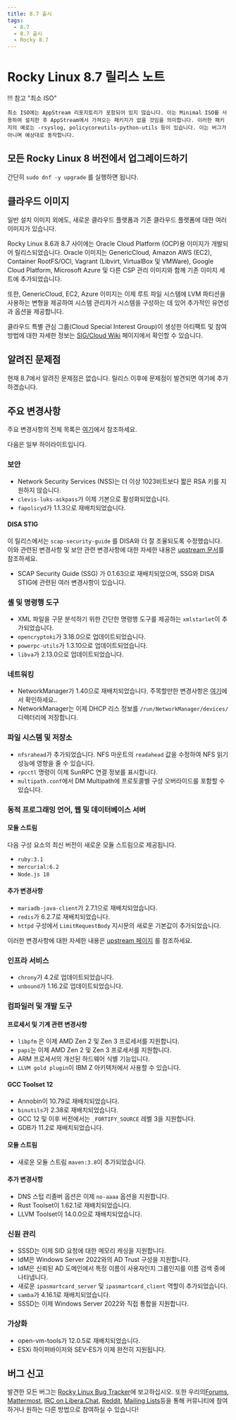 ```yaml
---
title: 8.7 출시
tags:
  - 8.7
  - 8.7 출시
  - Rocky 8.7
---
```


# Rocky Linux 8.7 릴리스 노트

!!! 참고 "최소 ISO"

    최소 ISO에는 AppStream 리포지토리가 포함되어 있지 않습니다. 이는 Minimal ISO를 사용하여 설치한 후 AppStream에서 가져오는 패키지가 없을 것임을 의미합니다. 이러한 패키지의 예로는 -rsyslog, policycoreutils-python-utils 등이 있습니다. 이는 버그가 아니며 예상대로 동작합니다.

## 모든 Rocky Linux 8 버전에서 업그레이드하기

간단히 `sudo dnf -y upgrade` 를 실행하면 됩니다.

## 클라우드 이미지

일반 설치 이미지 외에도, 새로운 클라우드 플랫폼과 기존 클라우드 플랫폼에 대한 여러 이미지가 있습니다.

Rocky Linux 8.6과 8.7 사이에는 Oracle Cloud Platform (OCP)용 이미지가 개발되어 릴리스되었습니다. Oracle 이미지는 GenericCloud, Amazon AWS (EC2), Container RootFS/OCI, Vagrant (Libvirt, VirtualBox 및 VMWare), Google Cloud Platform, Microsoft Azure 및 다른 CSP 관리 이미지와 함께 기존 이미지 세트에 추가되었습니다.

또한, GenericCloud, EC2, Azure 이미지는 이제 루트 파일 시스템에 LVM 파티션을 사용하는 변형을 제공하여 시스템 관리자가 시스템을 구성하는 데 있어 추가적인 유연성과 옵션을 제공합니다.

클라우드 특별 관심 그룹(Cloud Special Interest Group)이 생성한 아티팩트 및 참여 방법에 대한 자세한 정보는  [SIG/Cloud Wiki](https://sig-cloud.rocky.page/) 페이지에서 확인할 수 있습니다.

## 알려진 문제점

현재 8.7에서 알려진 문제점은 없습니다. 릴리스 이후에 문제점이 발견되면 여기에 추가하겠습니다.

## 주요 변경사항

주요 변경사항의 전체 목록은 [여기](https://access.redhat.com/documentation/en-us/red_hat_enterprise_linux/8/html/8.7_release_notes/overview#overview-major-changes)에서 참조하세요.

다음은 일부 하이라이트입니다.

### 보안

* Network Security Services (NSS)는 더 이상 1023비트보다 짧은 RSA 키를 지원하지 않습니다.
* `clevis-luks-askpass`가 이제 기본으로 활성화되었습니다.
* `fapolicyd`가 1.1.3으로 재배치되었습니다.

#### DISA STIG

이 릴리스에서는 `scap-security-guide` 를 DISA와 더 잘 조율되도록 수정했습니다. 이와 관련된 변경사항 및 보안 관련 변경사항에 대한 자세한 내용은 [upstream 문서](https://access.redhat.com/documentation/en-us/red_hat_enterprise_linux/8/html/8.7_release_notes/new-features#enhancement_security)를 참조하세요.

* SCAP Security Guide (SSG) 가 0.1.63으로 재배치되었으며, SSG와 DISA STIG에 관련된 여러 변경사항이 있습니다.

### 셸 및 명령행 도구

* XML 파일을 구문 분석하기 위한 간단한 명령행 도구를 제공하는 `xmlstarlet`이 추가되었습니다.
* `opencryptoki`가 3.18.0으로 업데이트되었습니다.
* `powerpc-utils`가 1.3.10으로 업데이트되었습니다.
* `libva`가 2.13.0으로 업데이트되었습니다.

### 네트워킹

* NetworkManager가 1.40으로 재배치되었습니다. 주목할만한 변경사항은 [여기](https://github.com/NetworkManager/NetworkManager/blob/nm-1-40/NEWS)에서 확인하세요..
* NetworkManager는 이제 DHCP 리스 정보를 `/run/NetworkManager/devices/` 디렉터리에 저장합니다.

### 파일 시스템 및 저장소

* `nfsrahead`가 추가되었습니다. NFS 마운트의 `readahead` 값을 수정하여 NFS 읽기 성능에 영향을 줄 수 있습니다.
* `rpcctl` 명령이 이제 SunRPC 연결 정보를 표시합니다.
* `multipath.conf`에서 DM Multipath에 프로토콜별 구성 오버라이드를 포함할 수 있습니다.

### 동적 프로그래밍 언어, 웹 및 데이터베이스 서버

#### 모듈 스트림

다음 구성 요소의 최신 버전이 새로운 모듈 스트림으로 제공됩니다.

* `ruby:3.1`
* `mercurial:6.2`
* `Node.js 18`

#### 추가 변경사항

* `mariadb-java-client`가 2.7.1으로 재배치되었습니다.
* `redis`가 6.2.7로 재배치되었습니다.
* `httpd` 구성에서 `LimitRequestBody` 지시문의 새로운 기본값이 추가되었습니다.

이러한 변경사항에 대한 자세한 내용은 [upstream 페이지](https://access.redhat.com/documentation/en-us/red_hat_enterprise_linux/8/html/8.7_release_notes/new-features#enhancement_dynamic-programming-languages-web-and-database-servers) 를 참조하세요.

### 인프라 서비스

* `chrony`가 4.2로 업데이트되었습니다.
* `unbound`가 1.16.2로 업데이트되었습니다.

### 컴파일러 및 개발 도구

#### 프로세서 및 기계 관련 변경사항

* `libpfm` 은 이제 AMD Zen 2 및 Zen 3 프로세서를 지원합니다.
* `papi`는 이제 AMD Zen 2 및 Zen 3 프로세서를 지원합니다.
* ARM 프로세서의 개선된 하드웨어 식별 기능입니다.
* `LLVM gold plugin`이 IBM Z 아키텍처에서 사용할 수 있습니다.

#### GCC Toolset 12

* Annobin이 10.79로 재배치되었습니다.
* `binutils`가 2.38로 재배치되었습니다.
* GCC 12 및 이후 버전에서는 `_FORTIFY_SOURCE` 레벨 3을 지원합니다.
* GDB가 11.2로 재배치되었습니다.

#### 모듈 스트림

* 새로운 모듈 스트림 `maven:3.8`이 추가되었습니다.

#### 추가 변경사항

* DNS 스텁 리졸버 옵션은 이제 `no-aaaa` 옵션을 지원합니다.
* Rust Toolset이 1.62.1로 재배치되었습니다.
* LLVM Toolset이 14.0.0으로 재배치되었습니다.

### 신원 관리

* SSSD는 이제 SID 요청에 대한 메모리 캐싱을 지원합니다.
* IdM은 Windows Server 2022와의 AD Trust 구성을 지원합니다.
* IdM은 신뢰된 AD 도메인에서 특정 이름이 사용자인지 그룹인지를 이름 검색 중에 나타냅니다.
* 새로운 `ipasmartcard_server` 및 `ipasmartcard_client` 역할이 추가되었습니다.
* `samba`가 4.16.1로 재배치되었습니다.
* SSSD는 이제 Windows Server 2022와 직접 통합을 지원합니다.

### 가상화

* open-vm-tools가 12.0.5로 재배치되었습니다.
* ESXi 하이퍼바이저와 SEV-ES가 이제 완전히 지원됩니다.

## 버그 신고

발견한 모든 버그는 [Rocky Linux Bug Tracker](https://bugs.rockylinux.org/)에 보고하십시오. 또한 우리의[Forums](https://forums.rockylinux.org), [Mattermost](https://chat.rockylinux.org), [IRC on Libera.Chat](irc://irc.liberachat/rockylinux), [Reddit](https://reddit.com/r/rockylinux), [Mailing Lists](https://lists.resf.org)등을 통해 커뮤니티에 참여하거나 원하는 다른 방법으로 참여하실 수 있습니다!


